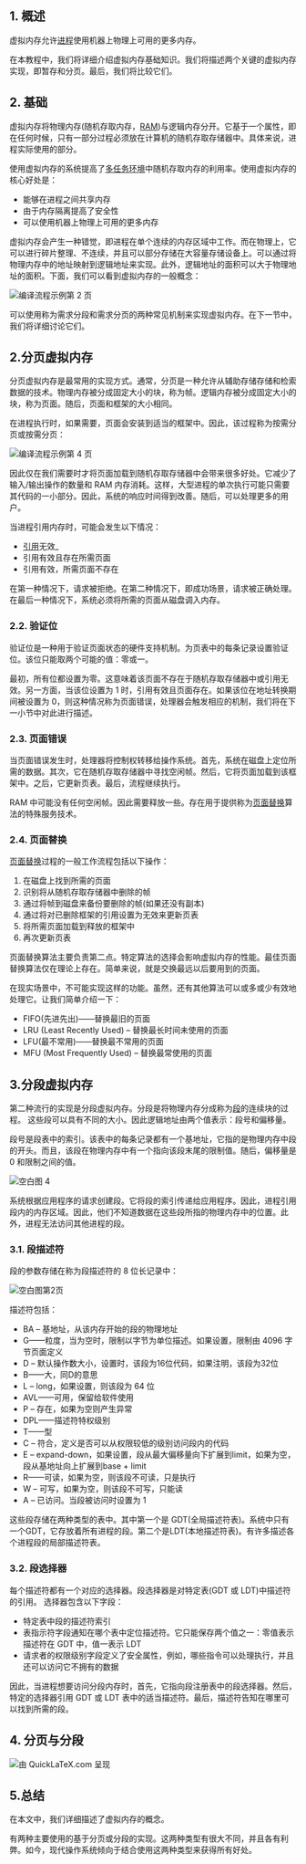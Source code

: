 ## 1. 概述

虚拟内存允许[进程](https://www.baeldung.com/linux/process-memory-management)使用机器上物理上可用的更多内存。

在本教程中，我们将详细介绍虚拟内存基础知识。我们将描述两个关键的虚拟内存实现，即暂存和分页。最后，我们将比较它们。

## 2. 基础

虚拟内存将物理内存(随机存取内存，[RAM](https://www.baeldung.com/linux/ram-slots-in-use))与逻辑内存分开。它基于一个属性，即在任何时候，只有一部分过程必须放在计算机的随机存取存储器中。具体来说，进程实际使用的部分。

使用虚拟内存的系统提高了[多任务环境](https://www.baeldung.com/java-threading-models)中随机存取内存的利用率。使用虚拟内存的核心好处是：

-   能够在进程之间共享内存
-   由于内存隔离提高了安全性
-   可以使用机器上物理上可用的更多内存

虚拟内存会产生一种错觉，即进程在单个连续的内存区域中工作。而在物理上，它可以进行碎片整理、不连续，并且可以部分存储在大容量存储设备上。可以通过将物理内存中的地址映射到逻辑地址来实现。此外，逻辑地址的面积可以大于物理地址的面积。下面，我们可以看到虚拟内存的一般概念：

![编译流程示例第 2 页](https://www.baeldung.com/wp-content/uploads/sites/4/2021/04/Compilation-Flow-Example-Page-2.svg)

可以使用称为需求分段和需求分页的两种常见机制来实现虚拟内存。在下一节中，我们将详细讨论它们。

## 2.分页虚拟内存

分页虚拟内存是最常用的实现方式。通常，分页是一种允许从辅助存储存储和检索数据的技术。物理内存被分成固定大小的块，称为帧。逻辑内存被分成固定大小的块，称为页面。随后，页面和框架的大小相同。

在进程执行时，如果需要，页面会安装到适当的框架中。因此，该过程称为按需分页或按需分页：

![编译流程示例第 4 页](https://www.baeldung.com/wp-content/uploads/sites/4/2021/04/Compilation-Flow-Example-Page-4.svg)

因此仅在我们需要时才将页面加载到随机存取存储器中会带来很多好处。它减少了输入/输出操作的数量和 RAM 内存消耗。这样，大型进程的单次执行可能只需要其代码的一小部分。因此，系统的响应时间得到改善。随后，可以处理更多的用户。

当进程引用内存时，可能会发生以下情况：

-   [引用](https://www.baeldung.com/java-weak-reference)无效_
-   引用有效且存在所需页面
-   引用有效，所需页面不存在

在第一种情况下，请求被拒绝。在第二种情况下，即成功场景，请求被正确处理。在最后一种情况下，系统必须将所需的页面从磁盘调入内存。

### 2.2. 验证位

验证位是一种用于验证页面状态的硬件支持机制。为页表中的每条记录设置验证位。该位只能取两个可能的值：零或一。

最初，所有位都设置为零。这意味着该页面不存在于随机存取存储器中或引用无效。另一方面，当该位设置为 1 时，引用有效且页面存在。如果该位在地址转换期间被设置为 0，则这种情况称为页面错误，处理器会触发相应的机制，我们将在下一小节中对此进行描述。

### 2.3. 页面错误

当页面错误发生时，处理器将控制权转移给操作系统。首先，系统在磁盘上定位所需的数据。其次，它在随机存取存储器中寻找空闲帧。然后，它将页面加载到该框架中。之后，它更新页表。最后，流程继续执行。

RAM 中可能没有任何空闲帧。因此需要释放一些。存在用于提供称为[页面替换](https://www.baeldung.com/cs/fifo-page-replacement)算法的特殊服务技术。

### 2.4. 页面替换

[页面替换](https://www.baeldung.com/cs/fifo-page-replacement)过程的一般工作流程包括以下操作：

1.  在磁盘上找到所需的页面
2.  识别将从随机存取存储器中删除的帧
3.  通过将帧到磁盘来备份要删除的帧(如果还没有副本)
4.  通过将对已删除框架的引用设置为无效来更新页表
5.  将所需页面加载到释放的框架中
6.  再次更新页表

页面替换算法主要负责第二点。特定算法的选择会影响虚拟内存的性能。最佳页面替换算法仅在理论上存在。简单来说，就是交换最远以后要用到的页面。

在现实场景中，不可能实现这样的功能。虽然，还有其他算法可以或多或少有效地处理它。让我们简单介绍一下：

-   FIFO(先进先出)——替换最旧的页面
-   LRU (Least Recently Used) – 替换最长时间未使用的页面
-   LFU(最不常用)——替换最不常用的页面
-   MFU (Most Frequently Used) – 替换最常使用的页面

## 3.分段虚拟内存

第二种流行的实现是分段虚拟内存。分段是将物理内存分成称为[段](https://www.baeldung.com/cs/networking-packet-fragment-frame-datagram-segment#segment)的连续块的过程。 这些段可以具有不同的大小。因此逻辑地址由两个值表示：段号和偏移量。

段号是段表中的索引。该表中的每条记录都有一个基地址，它指的是物理内存中段的开头。而且，该段在物理内存中有一个指向该段末尾的限制值。随后，偏移量是 0 和限制之间的值。

![空白图 4](https://www.baeldung.com/wp-content/uploads/sites/4/2021/04/Blank-diagram-4.svg)

系统根据应用程序的请求创建段。它将段的索引传递给应用程序。因此，进程引用段内的内存区域。因此，他们不知道数据在这些段所指的物理内存中的位置。此外，进程无法访问其他进程的段。 

### 3.1. 段描述符

段的参数存储在称为段描述符的 8 位长记录中：

![空白图第2页](https://www.baeldung.com/wp-content/uploads/sites/4/2021/04/Blank-diagram-Page-2.svg)

描述符包括：

-   BA – 基地址，从该内存开始的段的物理地址
-   G——粒度，当为空时，限制以字节为单位描述。如果设置，限制由 4096 字节页面定义
-   D – 默认操作数大小，设置时，该段为16位代码，如果注明，该段为32位
-   B——大，同D的意思
-   L – long，如果设置，则该段为 64 位
-   AVL——可用，保留给软件使用
-   P – 存在，如果为空则产生异常
-   DPL——描述符特权级别
-   T——型
-   C – 符合，定义是否可以从权限较低的级别访问段内的代码
-   E – expand-down，如果设置，段从最大偏移量向下扩展到limit，如果为空，段从基地址向上扩展到base + limit
-   R——可读，如果为空，则该段不可读，只是执行
-   W – 可写，如果为空，则该段不可写，只能读
-   A – 已访问。当段被访问时设置为 1

这些段存储在两种类型的表中。其中第一个是 GDT(全局描述符表)。系统中只有一个GDT，它存放着所有进程的段。第二个是LDT(本地描述符表)。有许多描述各个进程段的局部描述符表。

### 3.2. 段选择器

每个描述符都有一个对应的选择器。段选择器是对特定表(GDT 或 LDT)中描述符的引用。 选择器包含以下字段：

-   特定表中段的描述符索引
-   表指示符字段通知在哪个表中定位描述符。它只能保存两个值之一：零值表示描述符在 GDT 中，值一表示 LDT
-   请求者的权限级别字段定义了安全属性，例如，哪些指令可以处理执行，并且还可以访问它不拥有的数据

因此，当进程想要访问分段内存时，首先，它指向段注册表中的段选择器。然后，特定的选择器引用 GDT 或 LDT 表中的适当描述符。最后，描述符告知在哪里可以找到所需的段。

## 4. 分页与分段

![由 QuickLaTeX.com 呈现](https://www.baeldung.com/wp-content/ql-cache/quicklatex.com-ec7daefcc8908e1737e052b7086f44d9_l3.svg)

## 5.总结

在本文中，我们详细描述了虚拟内存的概念。

有两种主要使用的基于分页或分段的实现。这两种类型有很大不同，并且各有利弊。如今，现代操作系统倾向于结合使用这两种类型来获得所有好处。